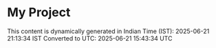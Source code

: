 # My Project

This content is dynamically generated in Indian Time (IST): 2025-06-21 21:13:34 IST
Converted to UTC: 2025-06-21 15:43:34 UTC
